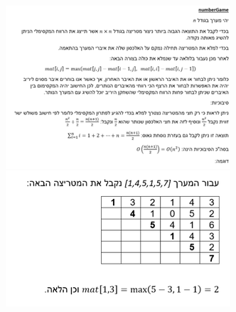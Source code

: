 ![alt text](https://github.com/itay-rafee/Algorithm_1/blob/main/src/images/numberGame.PNG)
<br />
![alt text](https://github.com/itay-rafee/Algorithm_1/blob/main/src/images/numberGame2.PNG)
